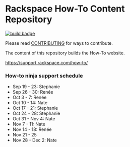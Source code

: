 # Rackspace How-To Content Repository

[![build badge](https://build.developer.rackspace.com/rackerlabs/rackspace-how-to/badge?branch=master)](https://build.developer.rackspace.com/rackerlabs/rackspace-how-to)

Please read [CONTRIBUTING](CONTRIBUTING.md) for ways to contribute.

The content of this repository builds the How-To website.

https://support.rackspace.com/how-to/

### How-to ninja support schedule

- Sep 19 - 23: Stephanie
- Sep 26 - 30: Renée
- Oct 3 - 7: Renée
- Oct 10 - 14: Nate
- Oct 17 - 21: Stephanie
- Oct 24 - 28: Stephanie
- Oct 31 - Nov 4: Nate
- Nov 7 - 11: Nate
- Nov 14 - 18: Renée
- Nov 21 - 25
- Nov 28 - Dec 2: Nate

